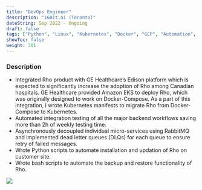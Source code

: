 ```yaml
---
title: "DevOps Engineer"
description: "16Bit.ai (Toronto)"
dateString: Sep 2022 - Ongoing
draft: false
tags: ["Python", "Linux", "Kubernetes", "Docker", "GCP", "Automation", "FastAPI"]
showToc: false
weight: 301
--- 
```


### Description

- Integrated Rho product with GE Healthcare’s Edison platform which is expected to significantly increase the adoption of Rho among Canadian hospitals. GE Healthcare provided Amazon EKS to deploy Rho, which was originally designed to work on Docker-Compose. As a part of this integration, I wrote Kubernetes manifests to migrate Rho from Docker-Compose to Kubernetes.
- Automated integration testing of all the major backend workflows saving more than 2h of weekly testing time.
- Asynchronously decoupled individual micro-services using RabbitMQ and implemented dead letter queues (DLQs) for each queue to ensure retry of failed messages.
- Wrote Python scripts to automate installation and updation of Rho on customer site.
- Wrote bash scripts to automate the backup and restore functionality of Rho.

![](/experience/16bit/img1.jpeg#center)